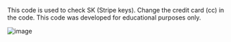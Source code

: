 This code is used to check SK (Stripe keys). Change the credit card (cc) in the code.
This code was developed for educational purposes only.

![image](https://github.com/xaviertechno/Sk-checker/assets/140100992/beef25c9-62ae-46d0-80ec-8e220fcb4e03)

